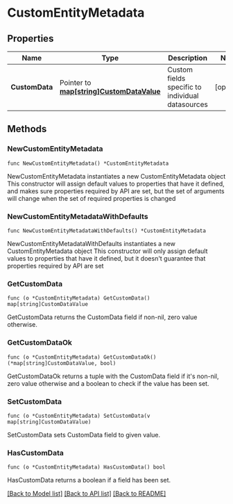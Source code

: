 # CustomEntityMetadata

## Properties

Name | Type | Description | Notes
------------ | ------------- | ------------- | -------------
**CustomData** | Pointer to [**map[string]CustomDataValue**](CustomDataValue.md) | Custom fields specific to individual datasources | [optional] 

## Methods

### NewCustomEntityMetadata

`func NewCustomEntityMetadata() *CustomEntityMetadata`

NewCustomEntityMetadata instantiates a new CustomEntityMetadata object
This constructor will assign default values to properties that have it defined,
and makes sure properties required by API are set, but the set of arguments
will change when the set of required properties is changed

### NewCustomEntityMetadataWithDefaults

`func NewCustomEntityMetadataWithDefaults() *CustomEntityMetadata`

NewCustomEntityMetadataWithDefaults instantiates a new CustomEntityMetadata object
This constructor will only assign default values to properties that have it defined,
but it doesn't guarantee that properties required by API are set

### GetCustomData

`func (o *CustomEntityMetadata) GetCustomData() map[string]CustomDataValue`

GetCustomData returns the CustomData field if non-nil, zero value otherwise.

### GetCustomDataOk

`func (o *CustomEntityMetadata) GetCustomDataOk() (*map[string]CustomDataValue, bool)`

GetCustomDataOk returns a tuple with the CustomData field if it's non-nil, zero value otherwise
and a boolean to check if the value has been set.

### SetCustomData

`func (o *CustomEntityMetadata) SetCustomData(v map[string]CustomDataValue)`

SetCustomData sets CustomData field to given value.

### HasCustomData

`func (o *CustomEntityMetadata) HasCustomData() bool`

HasCustomData returns a boolean if a field has been set.


[[Back to Model list]](../README.md#documentation-for-models) [[Back to API list]](../README.md#documentation-for-api-endpoints) [[Back to README]](../README.md)


